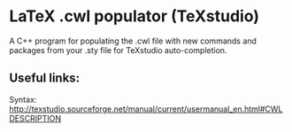 # LaTeX .cwl populator (TeXstudio)
A C++ program for populating the .cwl file with new commands and packages from your .sty file for TeXstudio auto-completion.

## Useful links: <br/>
Syntax: http://texstudio.sourceforge.net/manual/current/usermanual_en.html#CWLDESCRIPTION